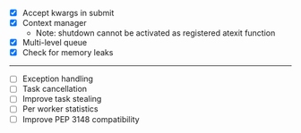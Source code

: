- [x] Accept kwargs in submit
- [x] Context manager
  - Note: shutdown cannot be activated as registered atexit function 
- [x] Multi-level queue
- [x] Check for memory leaks
---
- [ ] Exception handling
- [ ] Task cancellation
- [ ] Improve task stealing
- [ ] Per worker statistics
- [ ] Improve PEP 3148 compatibility
